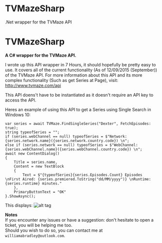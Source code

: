# TVMazeSharp
.Net wrapper for the TVMaze API

TVMazeSharp
=========

**A C# wrapper for the TVMaze API.**

I wrote up this API wrapper in 7 Hours, it should hopefully be pretty easy to use. It covers all of the current functionality (As of 12/09/2015 (September)) of the TVMaze API.
For more information about this API and its more complex functionality (Such as get Series at Page), visit: http://www.tvmaze.com/api

This API doens't have to be instantiated as it doesn't require an API key to access the API.

Heres an example of using this API to get a Series using Single Search in Windows 10:

    var series = await TVMaze.FindSingleSeries("Dexter", FetchEpisodes: true);
    string typeofSeries = "";
    if (series.webChannel == null) typeofSeries = $"Network: {series.network.name}({series.network.country.code}) \n";
    else if (series.network == null) typeofSeries = $"WebChannel: {series.webChannel.name}({series.webChannel.country.code}) \n";
    await new ContentDialog()
    {
        Title = series.name,
        Content = new TextBlock
        {
            Text = $"{typeofSeries}{series.Episodes.Count} Episodes \nFirst Aired: {series.premiered.ToString("dd/MM/yyyy")} \nRuntime: {series.runtime} minutes."
        },
        PrimaryButtonText = "OK"
    }.ShowAsync();

This displays: ![alt tag](http://puu.sh/k8h6M/c14b06ca62.PNG)

**Notes**  
If you encounter any issues or have a suggestion: don't hesitate to open a ticket, you will be helping me too.  
Should you wish to do so, you can contact me at `williamabradley@outlook.com`.
